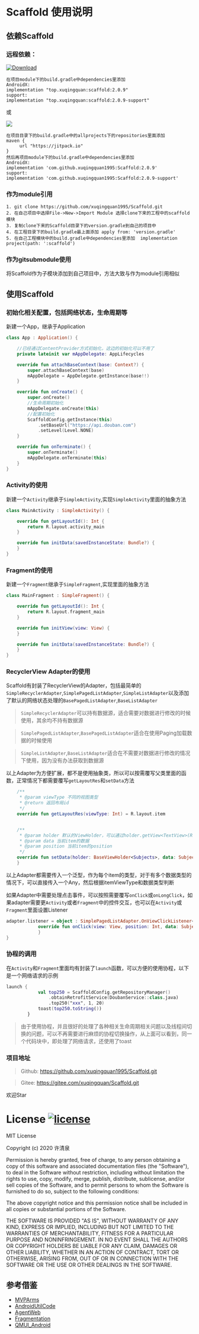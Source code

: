 # Scaffold 使用说明
## 依赖Scaffold
### 远程依赖：
[ ![Download](https://api.bintray.com/packages/xuqingquan1995/maven/scaffold/images/download.svg?version=2.0.9) ](https://bintray.com/xuqingquan1995/maven/scaffold/2.0.9/link)
```
在项目module下的build.gradle中dependencies里添加
AndroidX:
implementation "top.xuqingquan:scaffold:2.0.9"
support:
implementation "top.xuqingquan:scaffold:2.0.9-support"
```
或

[![](https://jitpack.io/v/xuqingquan1995/Scaffold.svg)](https://jitpack.io/#xuqingquan1995/Scaffold)
```
在项目目录下的build.gradle中的allprojects下的repositories里面添加
maven {
     url "https://jitpack.io"
}
然后再项目module下的build.gradle中dependencies里添加
AndroidX:
implementation 'com.github.xuqingquan1995:Scaffold:2.0.9'
support:
implementation 'com.github.xuqingquan1995:Scaffold:2.0.9-support'
```
### 作为module引用
```
1. git clone https://github.com/xuqingquan1995/Scaffold.git
2. 在自己项目中选择File->New->Import Module 选择clone下来的工程中的scaffold模块
3. 复制clone下来的Scaffold目录下的version.gradle到自己的项目中
4. 在工程目录下的build.gradle最上面添加 apply from: 'version.gradle'
5. 在自己工程模块中的build.gradle中dependencies里添加  implementation project(path: ':scaffold')
```
### 作为gitsubmodule使用
将Scaffold作为子模块添加到自己项目中，方法大致与作为module引用相似

## 使用Scaffold
### 初始化相关配置，包括网络状态，生命周期等
新建一个App，继承于Application
```kotlin
class App : Application() {

    //已经通过ContentProvider方式初始化，这边的初始化可以不用了
    private lateinit var mAppDelegate: AppLifecycles

    override fun attachBaseContext(base: Context?) {
        super.attachBaseContext(base)
        mAppDelegate = AppDelegate.getInstance(base!!)
    }

    override fun onCreate() {
        super.onCreate()
        //生命周期初始化
        mAppDelegate.onCreate(this)
        //配置初始化
        ScaffoldConfig.getInstance(this)
            .setBaseUrl("https://api.douban.com")
            .setLevel(Level.NONE)
    }

    override fun onTerminate() {
        super.onTerminate()
        mAppDelegate.onTerminate(this)
    }
}
```
### Activity的使用
新建一个`Activity`继承于`SimpleActivity`,实现`SimpleActivity`里面的抽象方法
```kotlin
class MainActivity : SimpleActivity() {

    override fun getLayoutId(): Int {
        return R.layout.activity_main
    }

    override fun initData(savedInstanceState: Bundle?) {
    }
}
```
### Fragment的使用
新建一个`Fragment`继承于`SimpleFragment`,实现里面的抽象方法
```kotlin
class MainFragment : SimpleFragment() {

    override fun getLayoutId(): Int {
        return R.layout.fragment_main
    }

    override fun initView(view: View) {
    }

    override fun initData(savedInstanceState: Bundle?) {
    }
}
```
### RecyclerView Adapter的使用
Scaffold有封装了RecyclerView的Adapter，包括最简单的`SimpleRecyclerAdapter`,`SimplePagedListAdapter`,`SimpleListAdapter`以及添加了默认的网络状态处理的`BasePagedListAdapter`,`BaseListAdapter`

> `SimpleRecyclerAdapter`可以持有数据源，适合需要对数据进行修改的时候使用，其余均不持有数据源

> `SimplePagedListAdapter`,`BasePagedListAdapter`适合在使用Paging加载数据的时候使用

> `SimpleListAdapter`,`BaseListAdapter`适合在不需要对数据进行修改的情况下使用，因为没有办法获取到数据源

以上Adapter为方便扩展，都不是使用抽象类，所以可以按需覆写父类里面的函数，正常情况下都需要覆写`getLayoutRes`和`setData`方法
```kotlin
    /**
     * @param viewType 不同的视图类型
     * @return 返回布局id
     */
    override fun getLayoutRes(viewType: Int) = R.layout.item


    /**
     * @param holder 默认的ViewHolder，可以通过holder.getView<TextView>(R.id.text)获取item中的控件
     * @param data 当前item的数据
     * @param position 当前item的position
     */
    override fun setData(holder: BaseViewHolder<Subjects>, data: Subjects?, position: Int) {
    }
```
以上Adapter都需要传入一个泛型，作为每个item的类型，对于有多个数据类型的情况下，可以直接传入一个Any，然后根据itemViewType和数据类型判断

如果Adapter中需要处理点击事件，可以按照需要覆写`onClick`或`onLongClick`，如果adapter需要更`Activity`或者`Fragment`中的控件交互，也可以在`Activity`或`Fragment`里面设置Listener
```kotlin
adapter.listener = object : SimplePagedListAdapter.OnViewClickListener<Subjects>() {
            override fun onClick(view: View, position: Int, data: Subjects?, viewType: Int) {
            }
}
```
### 协程的调用
在`Activity`和`Fragment`里面均有封装了`launch`函数，可以方便的使用协程，以下是一个网络请求的示例
```kotlin
launch {
            val top250 = ScaffoldConfig.getRepositoryManager()
                .obtainRetrofitService(DoubanService::class.java)
                .top250("xxx", 1, 20)
            toast(top250.toString())
        }
```
> 由于使用协程，并且很好的处理了各种相关生命周期相关问题以及线程间切换的问题，可以不再需要进行麻烦的协程切换操作，从上面可以看到，同一个代码块中，即处理了网络请求，还使用了toast

### 项目地址
> Github: https://github.com/xuqingquan1995/Scaffold.git

> Gitee: https://gitee.com/xuqingquan/Scaffold.git

欢迎Star

# License [![license](https://img.shields.io/github/license/xuqingquan1995/Scaffold.svg)](https://github.com/xuqingquan1995/Scaffold/blob/master/LICENSE)

MIT License

Copyright (c) 2020 许清泉

Permission is hereby granted, free of charge, to any person obtaining a copy
of this software and associated documentation files (the "Software"), to deal
in the Software without restriction, including without limitation the rights
to use, copy, modify, merge, publish, distribute, sublicense, and/or sell
copies of the Software, and to permit persons to whom the Software is
furnished to do so, subject to the following conditions:

The above copyright notice and this permission notice shall be included in all
copies or substantial portions of the Software.

THE SOFTWARE IS PROVIDED "AS IS", WITHOUT WARRANTY OF ANY KIND, EXPRESS OR
IMPLIED, INCLUDING BUT NOT LIMITED TO THE WARRANTIES OF MERCHANTABILITY,
FITNESS FOR A PARTICULAR PURPOSE AND NONINFRINGEMENT. IN NO EVENT SHALL THE
AUTHORS OR COPYRIGHT HOLDERS BE LIABLE FOR ANY CLAIM, DAMAGES OR OTHER
LIABILITY, WHETHER IN AN ACTION OF CONTRACT, TORT OR OTHERWISE, ARISING FROM,
OUT OF OR IN CONNECTION WITH THE SOFTWARE OR THE USE OR OTHER DEALINGS IN THE
SOFTWARE.

## 参考借鉴
- [MVPArms](https://github.com/JessYanCoding/MVPArms)
- [AndroidUtilCode](https://github.com/Blankj/AndroidUtilCode)
- [AgentWeb](https://github.com/Justson/AgentWeb)
- [Fragmentation](https://github.com/YoKeyword/Fragmentation)
- [QMUI_Android](https://github.com/Tencent/QMUI_Android)